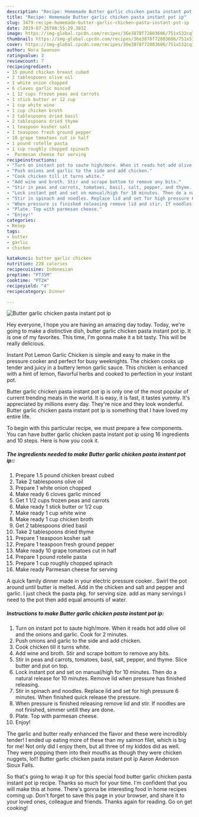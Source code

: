 ```yaml
---
description: "Recipe: Homemade Butter garlic chicken pasta instant pot ip"
title: "Recipe: Homemade Butter garlic chicken pasta instant pot ip"
slug: 3479-recipe-homemade-butter-garlic-chicken-pasta-instant-pot-ip
date: 2019-07-26T08:55:29.303Z
image: https://img-global.cpcdn.com/recipes/36e3878f72803606/751x532cq70/butter-garlic-chicken-pasta-instant-pot-ip-recipe-main-photo.jpg
thumbnail: https://img-global.cpcdn.com/recipes/36e3878f72803606/751x532cq70/butter-garlic-chicken-pasta-instant-pot-ip-recipe-main-photo.jpg
cover: https://img-global.cpcdn.com/recipes/36e3878f72803606/751x532cq70/butter-garlic-chicken-pasta-instant-pot-ip-recipe-main-photo.jpg
author: Nora Swanson
ratingvalue: 3
reviewcount: 7
recipeingredient:
- 15 pound chicken breast cubed
- 2 tablespoons olive oil
- 1 white onion chopped
- 6 cloves garlic minced
- 1 12 cups frozen peas and carrots
- 1 stick butter or 12 cup
- 1 cup white wine
- 1 cup chicken broth
- 2 tablespoons dried basil
- 2 tablespoons dried thyme
- 1 teaspoon kosher salt
- 1 teaspoon fresh ground pepper
- 10 grape tomatoes cut in half
- 1 pound rotelle pasta
- 1 cup roughly chopped spinach
-  Parmesan cheese for serving
recipeinstructions:
- "Turn on instant pot to saute high/more. When it reads hot add olive oil and the onions and garlic. Cook for 2 minutes."
- "Push onions and garlic to the side and add chicken."
- "Cook chicken till it turns white."
- "Add wine and broth. Stir and scrape bottom to remove any bits."
- "Stir in peas and carrots, tomatoes, basil, salt, pepper, and thyme. Slice butter and put on top."
- "Lock instant pot and set on manual/high for 10 minutes. Then do a natural release for 10 minutes. Remove lid when pressure has finished releasing."
- "Stir in spinach and noodles. Replace lid and set for high pressure 6 minutes. When finished quick release the pressure."
- "When pressure is finished releasing remove lid and stir. If noodles are not finished, simmer untill they are done."
- "Plate. Top with parmesan cheese."
- "Enjoy!"
categories:
- Resep
tags:
- butter
- garlic
- chicken

katakunci: butter garlic chicken
nutrition: 228 calories
recipecuisine: Indonesian
preptime: "PT35M"
cooktime: "PT2H"
recipeyield: "4"
recipecategory: Dinner

---
```



![Butter garlic chicken pasta instant pot ip](https://img-global.cpcdn.com/recipes/36e3878f72803606/751x532cq70/butter-garlic-chicken-pasta-instant-pot-ip-recipe-main-photo.jpg)

Hey everyone, I hope you are having an amazing day today. Today, we're going to make a distinctive dish, butter garlic chicken pasta instant pot ip. It is one of my favorites. This time, I'm gonna make it a bit tasty. This will be really delicious.

Instant Pot Lemon Garlic Chicken is simple and easy to make in the pressure cooker and perfect for busy weeknights. The chicken cooks up tender and juicy in a buttery lemon garlic sauce. This chicken is enhanced with a hint of lemon, flavorful herbs and cooked to perfection in your instant pot.

Butter garlic chicken pasta instant pot ip is only one of the most popular of current trending meals in the world. It is easy, it is fast, it tastes yummy. It's appreciated by millions every day. They're nice and they look wonderful. Butter garlic chicken pasta instant pot ip is something that I have loved my entire life.


To begin with this particular recipe, we must prepare a few components. You can have butter garlic chicken pasta instant pot ip using 16 ingredients and 10 steps. Here is how you cook it.

##### The ingredients needed to make Butter garlic chicken pasta instant pot ip::

1. Prepare 1.5 pound chicken breast cubed
1. Take 2 tablespoons olive oil
1. Prepare 1 white onion chopped
1. Make ready 6 cloves garlic minced
1. Get 1 1/2 cups frozen peas and carrots
1. Make ready 1 stick butter or 1/2 cup
1. Make ready 1 cup white wine
1. Make ready 1 cup chicken broth
1. Get 2 tablespoons dried basil
1. Take 2 tablespoons dried thyme
1. Prepare 1 teaspoon kosher salt
1. Prepare 1 teaspoon fresh ground pepper
1. Make ready 10 grape tomatoes cut in half
1. Prepare 1 pound rotelle pasta
1. Prepare 1 cup roughly chopped spinach
1. Make ready  Parmesan cheese for serving


A quick family dinner made in your electric pressure cooker.. Swirl the pot around until butter is melted. Add in the chicken and salt and pepper and garlic. I just check the pasta pkg. for serving size. add as many servings I need to the pot then add equal amounts of water. 

##### Instructions to make Butter garlic chicken pasta instant pot ip:

1. Turn on instant pot to saute high/more. When it reads hot add olive oil and the onions and garlic. Cook for 2 minutes.
1. Push onions and garlic to the side and add chicken.
1. Cook chicken till it turns white.
1. Add wine and broth. Stir and scrape bottom to remove any bits.
1. Stir in peas and carrots, tomatoes, basil, salt, pepper, and thyme. Slice butter and put on top.
1. Lock instant pot and set on manual/high for 10 minutes. Then do a natural release for 10 minutes. Remove lid when pressure has finished releasing.
1. Stir in spinach and noodles. Replace lid and set for high pressure 6 minutes. When finished quick release the pressure.
1. When pressure is finished releasing remove lid and stir. If noodles are not finished, simmer untill they are done.
1. Plate. Top with parmesan cheese.
1. Enjoy!


The garlic and butter really enhanced the flavor and these were incredibly tender! I ended up eating more of these than my salmon filet, which is big for me! Not only did I enjoy them, but all three of my kiddos did as well. They were popping them into their mouths as though they were chicken nuggets, lol!! Butter garlic chicken pasta instant pot ip Aaron Anderson Sioux Falls. 

So that's going to wrap it up for this special food butter garlic chicken pasta instant pot ip recipe. Thanks so much for your time. I'm confident that you will make this at home. There's gonna be interesting food in home recipes coming up. Don't forget to save this page in your browser, and share it to your loved ones, colleague and friends. Thanks again for reading. Go on get cooking!
